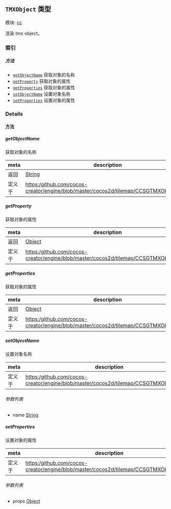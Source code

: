 ## `TMXObject` 类型



模块: [cc](../modules/cc.md)


渲染 tmx object。


### 索引



##### 方法

  - [`getObjectName`](#getobjectname) 获取对象的名称
  - [`getProperty`](#getproperty) 获取对象的属性
  - [`getProperties`](#getproperties) 获取对象的属性
  - [`setObjectName`](#setobjectname) 设置对象名称
  - [`setProperties`](#setproperties) 设置对象的属性



### Details




<!-- Method Block -->
#### 方法


##### getObjectName

获取对象的名称

| meta | description |
|------|-------------|
| 返回 | <a href="https://developer.mozilla.org/en/JavaScript/Reference/Global_Objects/String" class="crosslink external" target="_blank">String</a> 
| 定义于 | [https:/github.com/cocos-creator/engine/blob/master/cocos2d/tilemap/CCSGTMXObject.js:71](https:/github.com/cocos-creator/engine/blob/master/cocos2d/tilemap/CCSGTMXObject.js#L71) |



##### getProperty

获取对象的属性

| meta | description |
|------|-------------|
| 返回 | <a href="https://developer.mozilla.org/en/JavaScript/Reference/Global_Objects/Object" class="crosslink external" target="_blank">Object</a> 
| 定义于 | [https:/github.com/cocos-creator/engine/blob/master/cocos2d/tilemap/CCSGTMXObject.js:81](https:/github.com/cocos-creator/engine/blob/master/cocos2d/tilemap/CCSGTMXObject.js#L81) |



##### getProperties

获取对象的属性

| meta | description |
|------|-------------|
| 返回 | <a href="https://developer.mozilla.org/en/JavaScript/Reference/Global_Objects/Object" class="crosslink external" target="_blank">Object</a> 
| 定义于 | [https:/github.com/cocos-creator/engine/blob/master/cocos2d/tilemap/CCSGTMXObject.js:91](https:/github.com/cocos-creator/engine/blob/master/cocos2d/tilemap/CCSGTMXObject.js#L91) |



##### setObjectName

设置对象名称

| meta | description |
|------|-------------|
| 定义于 | [https:/github.com/cocos-creator/engine/blob/master/cocos2d/tilemap/CCSGTMXObject.js:101](https:/github.com/cocos-creator/engine/blob/master/cocos2d/tilemap/CCSGTMXObject.js#L101) |

###### 参数列表
- name <a href="https://developer.mozilla.org/en/JavaScript/Reference/Global_Objects/String" class="crosslink external" target="_blank">String</a> 


##### setProperties

设置对象的属性

| meta | description |
|------|-------------|
| 定义于 | [https:/github.com/cocos-creator/engine/blob/master/cocos2d/tilemap/CCSGTMXObject.js:111](https:/github.com/cocos-creator/engine/blob/master/cocos2d/tilemap/CCSGTMXObject.js#L111) |

###### 参数列表
- props <a href="https://developer.mozilla.org/en/JavaScript/Reference/Global_Objects/Object" class="crosslink external" target="_blank">Object</a> 



